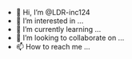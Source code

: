 - 👋 Hi, I’m @LDR-inc124
- 👀 I’m interested in ...
- 🌱 I’m currently learning ...
- 💞️ I’m looking to collaborate on ...
- 📫 How to reach me ...

<!---
LDR-inc124/LDR-inc124 is a ✨ special ✨ repository because its `README.md` (this file) appears on your GitHub profile.
You can click the Preview link to take a look at your changes.
title
programs
function
hotouse
hottocontribute
--->
